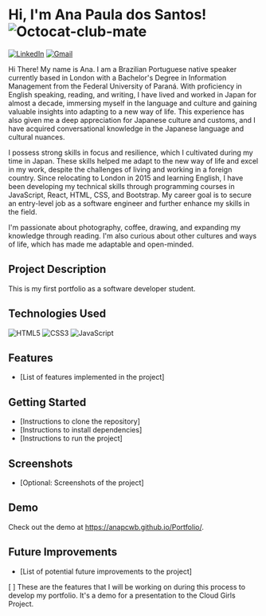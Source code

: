 # Hi, I'm Ana Paula dos Santos! ![Octocat-club-mate](/ana-portfolio/octocat-anap-club-mate.ico)

[![LinkedIn](https://img.shields.io/badge/LinkedIn-0077B5?style=for-the-badge&logo=linkedin&logoColor=white)](www.linkedin.com/in/apaula-santos/)
[![Gmail](https://img.shields.io/badge/Gmail-D14836?style=for-the-badge&logo=gmail&logoColor=white)](anapcwb@gmail.com)
 
Hi There! My name is Ana. I am a Brazilian Portuguese native speaker currently based in London with a Bachelor's Degree in Information Management from the Federal University of Paraná. With proficiency in English speaking, reading, and writing, I have lived and worked in Japan for almost a decade, immersing myself in the language and culture and gaining valuable insights into adapting to a new way of life. This experience has also given me a deep appreciation for Japanese culture and customs, and I have acquired conversational knowledge in the Japanese language and cultural nuances.

I possess strong skills in focus and resilience, which I cultivated during my time in Japan. These skills helped me adapt to the new way of life and excel in my work, despite the challenges of living and working in a foreign country. Since relocating to London in 2015 and learning English, I have been developing my technical skills through programming courses in JavaScript, React, HTML, CSS, and Bootstrap. My career goal is to secure an entry-level job as a software engineer and further enhance my skills in the field.

I'm passionate about photography, coffee, drawing, and expanding my knowledge through reading. I'm also curious about other cultures and ways of life, which has made me adaptable and open-minded.

## Project Description

This is my first portfolio as a software developer student.

## Technologies Used

![HTML5](https://img.shields.io/badge/HTML5-E34F26?style=for-the-badge&logo=html5&logoColor=white)
![CSS3](https://img.shields.io/badge/CSS3-1572B6?style=for-the-badge&logo=css3&logoColor=white)
![JavaScript](https://img.shields.io/badge/JavaScript-F7DF1E?style=for-the-badge&logo=javascript&logoColor=black)


## Features
* [List of features implemented in the project]

## Getting Started
* [Instructions to clone the repository]
* [Instructions to install dependencies]
* [Instructions to run the project]

## Screenshots
* [Optional: Screenshots of the project]

## Demo
Check out the demo at https://anapcwb.github.io/Portfolio/.


## Future Improvements
* [List of potential future improvements to the project]

[ ] These are the features that I will be working on during this process to develop my portfolio. It's a demo for a presentation to the Cloud Girls Project.

